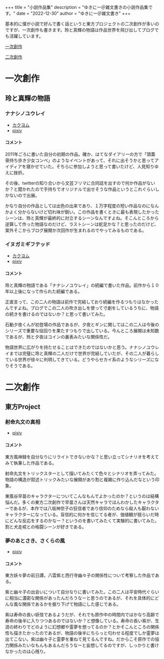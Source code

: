 +++
title = "小説作品集"
description = "ゆきにー＠雑文書きの小説作品集です。"
date = "2022-12-30"
author = "ゆきにー＠雑文書き"
+++

基本的に僕が小説で好んで書く話というと東方プロジェクトの二次創作が多いのですが、一次創作も書きます。玲と真輝の物語は作品世界を飛び出してブログでも活躍しています。


[一次創作](#一次創作)

[二次創作](#二次創作)

# 一次創作

## 玲と真輝の物語

### ナナシノユウレイ

+ [カクヨム](https://kakuyomu.jp/works/1177354054903653476)
+ [pixiv](https://www.pixiv.net/novel/show.php?id=3303648)

#### コメント

2011年ごろに書いた自分の初期の作品。確か、はてなダイアリーの方で「頭蓋骨持ち歩き少女コンペ」のようなイベントがあって、それに出そうかと思ってアイディアを寝かせていた。そちらに参加しようと思って書いたけど、人見知りゆえに挫折。

その後、twitterの知り合いから文芸フリマに合同誌を出すので何か作品がないか？と聞かれたので手持ちでオリジナルで出せそうな作品というとこれぐらいしかないので出展。

かなり自分の作品としては出色の出来であり、１万字程度の短い作品なのになんかよく分からないけど切れ味が鋭い。この作品を書くときに最も表現したかったシーンは、玲と真輝が最終的に対立するシーンなんですよね。そこんところから逆算して作った物語なのだけど、ラストシーンは蛇足かな？と思ったのだけど、案外そこからブログ展開か次回作が生まれるのでやってみるものである。

### イヌガミギフテッド

+ [カクヨム](https://kakuyomu.jp/works/16817139558097982911)
+ [pixiv](https://www.pixiv.net/novel/show.php?id=18803569)

#### コメント

玲と真輝の物語である「ナナシノユウレイ」の続編で書いた作品。前作から１０年以上後になって作られた続編である。

正直言って、この二人の物語は前作で完結しており続編を作るつもりはなかったんですよね。ブログでこの二人の吹き出しを使って寸劇をしているうちに、物語の続きを書けるのではないか？と思って書いてみた。

石動夕夜くんが初登場の作品であるが、夕夜とギンに関してはこの二人は今後のシリーズで重要な役回りを果たすつもりで出している。今んところ展開は未知数であるが、玲と夕夜はコインの裏表みたいな関係性だ。

物語世界に広がりを持たせることはできたのではないかと思う。ナナシノユウレイまでは完璧に玲と真輝の二人だけで世界が完結していたが、その二人が暮らしている世界が徐々に判明してきている。どうやらセカイ系のようなシリーズになりそうである。

# 二次創作

## 東方Project

### 射命丸文の真相

+ [pixiv](https://www.pixiv.net/novel/show.php?id=11654871)

#### コメント

東方風神録を自分なりにリライトできないかな？と思い立ってシナリオを考えてみて執筆した作品である。

射命丸文をトリックスターとして描いてみたくて色々とシナリオを弄ってみた。物語の構造が叙述トリックみたいな展開があり割と複雑に作り込んだなという印象。

東風谷早苗のキャラクターについてこんなもんでよかったのか？というのは結構悩んだ。多くの東方二次創作で早苗さんは天然キャラでほんわかしたキャラクターであるが、本作では八坂神奈子の狂信者であり信仰のためなら殺人も厭わないキャラクターになっている。盲信的に何かを信じてる者が、価値観が揺らいだ時にどんな反応をするのかなー？というのを書いてみたくて実験的に書いてみた。割と犬走椛との格闘シーンが好きである。

### 夢のあとさき、さくらの風

+ [pixiv](https://www.pixiv.net/novel/show.php?id=11654871)

#### コメント

東方妖々夢の前日譚。八雲紫と西行寺幽々子の関係性について考察した作品である。

紫と幽々子の出会いについて自分なりに書いてみた。この二人は平安時代ぐらいに相当に濃密な関係があったんだろうなーと思うのであるが、それを具体的にどんな風な関係であるかを掘り下げて物語にした感じである。

紫は寿命の長い妖怪であるようだが、それでも原作中の時間内ではかなり高齢で寿命の後半に入りつつあるのではないか？と想像している。寿命の長い紫が、生涯の終わりでどのように幻想郷や霊夢を想ってるのか？とかそこんところの関係性も描きたかったのであるが、物語の後半にちらっと匂わせる程度でしか霊夢は出てこない。紫は幽々子と霊夢を重ねて見てるんですね。だからこそ原作での協力関係みたいなもんもあるんだろうなーと妄想してるのですが、しっかりと書けなかったのは心残り。